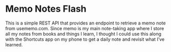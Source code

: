 # Memo Notes Flash

This is a simple REST API that provides an endpoint to retrieve a memo note from usememo.com. 
Since memo is my main note-taking app where I store all my notes from books and things I learn, I thought I could use this along with the Shortcuts app on my phone to get a daily note and revisit what I’ve learned.
